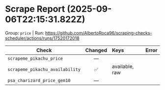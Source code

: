 # Scrape Report (2025-09-06T22:15:31.822Z)

Group: `price`  |  Run: https://github.com/AlbertoRoca96/scraping-checks-scheduler/actions/runs/17520172018

| Check | Changed | Keys | Error |
|---|:---:|:--|:--|
| `scrapeme_pikachu_price` | — |  |  |
| `scrapeme_pikachu_availability` | ✅ | available, raw |  |
| `psa_charizard_price_gem10` | — |  |  |
